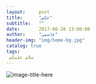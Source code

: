 ```yaml
---
layout:     post
title:      "عکس"
subtitle:   ""
date:       2017-06-28 13:00:00
author:     "قاسمی"
header-img: "img/home-bg.jpg"
catalog: true
tags:
 سلام علیکم 
---
```


![image-title-here](https://github.com/grouh-salamat/grouh-salamat.github.io/raw/master/img/1.jpg)
